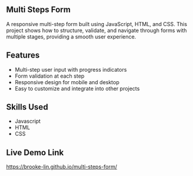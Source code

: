 **Multi Steps Form**
-

A responsive multi-step form built using JavaScript, HTML, and CSS. This project shows how to structure, validate, and navigate through forms with multiple stages, providing a smooth user experience.


**Features**
-

* Multi-step user input with progress indicators
* Form validation at each step
* Responsive design for mobile and desktop
* Easy to customize and integrate into other projects

**Skills Used**
-
* Javascript
* HTML
* CSS

**Live Demo Link**
-
https://brooke-lin.github.io/multi-steps-form/





